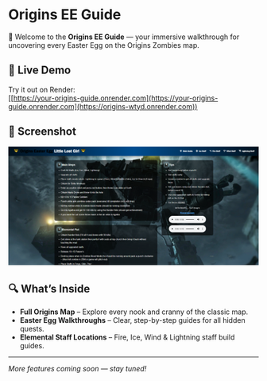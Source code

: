 # Origins EE Guide

👻 Welcome to the **Origins EE Guide** — your immersive walkthrough for uncovering every Easter Egg on the Origins Zombies map.

## 🚀 Live Demo

Try it out on Render:  
[[https://your-origins-guide.onrender.com](https://your-origins-guide.onrender.com](https://origins-wtyd.onrender.com))

## 📸 Screenshot

![App Screenshot](src/assets/Pictures/ReadMe.png)

## 🔍 What’s Inside

- **Full Origins Map** – Explore every nook and cranny of the classic map.  
- **Easter Egg Walkthroughs** – Clear, step-by-step guides for all hidden quests.  
- **Elemental Staff Locations** – Fire, Ice, Wind & Lightning staff build guides.  

---

*More features coming soon — stay tuned!*  
